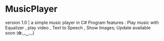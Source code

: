 # MusicPlayer
version 1.0 | a simple music player in C# Program features : Play music with Equalizer , play video , Text to Speech , Show Images; Update available soon (✿◡‿◡)

